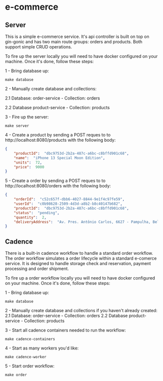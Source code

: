 
# e-commerce
## Server
This is a simple e-commerce service. It's api controller is built on top on gin-gonic and has two main route groups: orders and products. Both support simple CRUD operations.

To fire up the server locally you will need to have docker configured on your machine. Once it's done, follow these steps:

1 - Bring database up:

```
make database
```

2 - Manually create database and collections:

2.1 Database: order-service - Collection: orders

2.2 Database product-service - Collection: products

3 - Fire up the server:

```
make server
```

4 - Create a product by sending a POST reques to to http://localhost:8080/products with the following body:
```json
{
	"productId":  "dbc9753d-2b2a-487c-a6bc-c8bffd901c68",
	"name":  "iPhone 13 Special Moon Edition",
	"units":  72,
	"price":  9000
}
```

5 - Create a order by sending a POST reques to to http://localhost:8080/orders with the following body:
```json
{
	"orderId":  "c52c657f-dbb6-4027-8844-9e1f4c97fe59",
	"userId":  "c0b98628-2509-4d3d-a8b2-b8c40147b682",
	"productId":  "dbc9753d-2b2a-487c-a6bc-c8bffd901c68",
	"status":  "pending",
	"quantity":  2,
	"deliveryAddress":  "Av. Pres. Antônio Carlos, 6627 - Pampulha, Belo Horizonte - MG, 31270-901"
}
```



## Cadence
There is a built-in cadence workflow to handle a standard order workflow. The order workflow simulates a order lifecycle within a standard e-comerce service. It is designed to handle storage check and reservation, payment processing and order shipment.

To fire up a order workflow locally you will need to have docker configured on your machine. Once it's done, follow these steps:

1 - Bring database up:

```
make database
```

2 - Manually create database and collections if you haven't already created:
2.1 Database: order-service - Collection: orders
2.2 Database product-service - Collection: products

3 - Start all cadence containers needed to run the workflow:
```
make cadence-containers
```

4 - Start as many workers you'd like:
```
make cadence-worker
```

5 - Start order workflow:
```
make order
```
